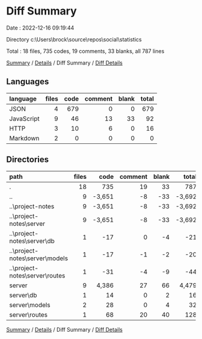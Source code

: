 # Diff Summary

Date : 2022-12-16 09:19:44

Directory c:\\Users\\brock\\source\\repos\\social\\statistics

Total : 18 files,  735 codes, 19 comments, 33 blanks, all 787 lines

[Summary](results.md) / [Details](details.md) / Diff Summary / [Diff Details](diff-details.md)

## Languages
| language | files | code | comment | blank | total |
| :--- | ---: | ---: | ---: | ---: | ---: |
| JSON | 4 | 679 | 0 | 0 | 679 |
| JavaScript | 9 | 46 | 13 | 33 | 92 |
| HTTP | 3 | 10 | 6 | 0 | 16 |
| Markdown | 2 | 0 | 0 | 0 | 0 |

## Directories
| path | files | code | comment | blank | total |
| :--- | ---: | ---: | ---: | ---: | ---: |
| . | 18 | 735 | 19 | 33 | 787 |
| .. | 9 | -3,651 | -8 | -33 | -3,692 |
| ..\\project-notes | 9 | -3,651 | -8 | -33 | -3,692 |
| ..\\project-notes\\server | 9 | -3,651 | -8 | -33 | -3,692 |
| ..\\project-notes\\server\\db | 1 | -17 | 0 | -4 | -21 |
| ..\\project-notes\\server\\models | 1 | -17 | -1 | -2 | -20 |
| ..\\project-notes\\server\\routes | 1 | -31 | -4 | -9 | -44 |
| server | 9 | 4,386 | 27 | 66 | 4,479 |
| server\\db | 1 | 14 | 0 | 2 | 16 |
| server\\models | 2 | 28 | 0 | 4 | 32 |
| server\\routes | 1 | 68 | 20 | 40 | 128 |

[Summary](results.md) / [Details](details.md) / Diff Summary / [Diff Details](diff-details.md)